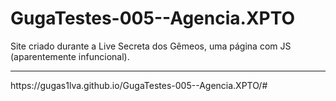 # GugaTestes-005--Agencia.XPTO
Site criado durante a Live Secreta dos Gêmeos, uma página com JS (aparentemente infuncional).

<hr>
https://gugas1lva.github.io/GugaTestes-005--Agencia.XPTO/#
